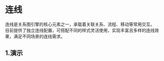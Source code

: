 # 连线
连线是关系图引擎的核心元素之一，承载着关联关系、流程、移动等常用交互。
目前提供了独立连线配置，可搭配不同的样式灵活使用，实现丰富且多样的连线效果，满足不同场景的连线需求。
## 1.演示



